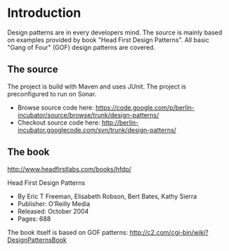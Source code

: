 # Introduction #

Design patterns are in every developers mind. The source is mainly based on examples provided by book "Head First Design Patterns". All basic "Gang of Four" (GOF) design patterns are covered.

## The source ##

The project is build with Maven and uses JUnit. The project is preconfigured to run on Sonar.

  * Browse source code here: https://code.google.com/p/berlin-incubator/source/browse/trunk/design-patterns/
  * Checkout source code here: http://berlin-incubator.googlecode.com/svn/trunk/design-patterns/

## The book ##

http://www.headfirstlabs.com/books/hfdp/

Head First Design Patterns
  * By Eric T Freeman, Elisabeth Robson, Bert Bates, Kathy Sierra
  * Publisher: O'Reilly Media
  * Released: October 2004
  * Pages: 688

The book itself is based on GOF patterns: http://c2.com/cgi-bin/wiki?DesignPatternsBook